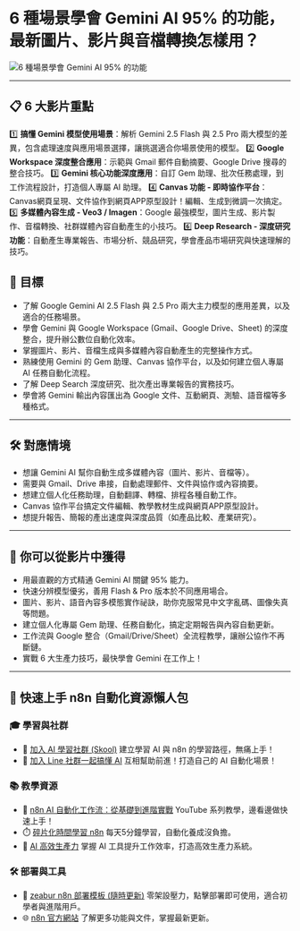 # 6 種場景學會 Gemini AI 95% 的功能，最新圖片、影片與音檔轉換怎樣用？

![6 種場景學會 Gemini AI 95% 的功能](https://github.com/qwedsazxc78/ai-automation-n8n/blob/main/n8n/40-gemini-6-user-case/cover.png?raw=true)

---

## 📋 6 大影片重點

1️⃣ **搞懂 Gemini 模型使用場景**：解析 Gemini 2.5 Flash 與 2.5 Pro 兩大模型的差異，包含處理速度與應用場景選擇，讓挑選適合你場景使用的模型。
2️⃣ **Google Workspace 深度整合應用**：示範與 Gmail 郵件自動摘要、Google Drive 搜尋的整合技巧。
3️⃣ **Gemini 核心功能深度應用**：自訂 Gem 助理、批次任務處理，到工作流程設計，打造個人專屬 AI 助理。
4️⃣ **Canvas 功能 - 即時協作平台**：Canvas網頁呈現、文件協作到網頁APP原型設計！編輯、生成到微調一次搞定。
5️⃣ **多媒體內容生成 - Veo3 / Imagen**：Google 最強模型，圖片生成、影片製作、音檔轉換、社群媒體內容自動產生的小技巧。
6️⃣ **Deep Research - 深度研究功能**：自動產生專業報告、市場分析、競品研究，學會產品市場研究與快速理解的技巧。

## 🎯 目標

* 了解 Google Gemini AI 2.5 Flash 與 2.5 Pro 兩大主力模型的應用差異，以及適合的任務場景。
* 學會 Gemini 與 Google Workspace (Gmail、Google Drive、Sheet) 的深度整合，提升辦公數位自動化效率。
* 掌握圖片、影片、音檔生成與多媒體內容自動產生的完整操作方式。
* 熟練使用 Gemini 的 Gem 助理、Canvas 協作平台，以及如何建立個人專屬 AI 任務自動化流程。
* 了解 Deep Search 深度研究、批次產出專業報告的實務技巧。
* 學會將 Gemini 輸出內容匯出為 Google 文件、互動網頁、測驗、語音檔等多種格式。

---

## 🛠️ 對應情境

* 想讓 Gemini AI 幫你自動生成多媒體內容（圖片、影片、音檔等）。
* 需要與 Gmail、Drive 串接，自動處理郵件、文件與協作或內容摘要。
* 想建立個人化任務助理，自動翻譯、轉檔、排程各種自動工作。
* Canvas 協作平台搞定文件編輯、教學教材生成與網頁APP原型設計。
* 想提升報告、簡報的產出速度與深度品質（如產品比較、產業研究）。

---

## 🎥 你可以從影片中獲得

* 用最直觀的方式精通 Gemini AI 關鍵 95% 能力。
* 快速分辨模型優劣，善用 Flash & Pro 版本於不同應用場合。
* 圖片、影片、語音內容多模態實作祕訣，助你克服常見中文字亂碼、圖像失真等問題。
* 建立個人化專屬 Gem 助理、任務自動化，搞定定期報告與內容自動更新。
* 工作流與 Google 整合（Gmail/Drive/Sheet）全流程教學，讓辦公協作不再斷鏈。
* 實戰 6 大生產力技巧，最快學會 Gemini 在工作上！

---

## 🚀 快速上手 n8n 自動化資源懶人包

### 🎓 學習與社群

* 🔗 [加入 AI 學習社群 (Skool)](https://www.skool.com/ai-brain-alex/about?ref=5dde9b20e8e7432aa9a01df6e89685f4)
  建立學習 AI 與 n8n 的學習路徑，無痛上手！
* 🔗 [加入 Line 社群一起搞懂 AI](https://line.me/ti/g2/ZypIgLSzVPweRBgBqKvaRU10WEmnotuZOr7Lpg)
  互相幫助前進！打造自己的 AI 自動化場景！

### 📚 教學資源

* 🎥 [n8n AI 自動化工作流：從基礎到進階實戰](https://youtube.com/playlist?list=PLUf88uk7T54I83MBdbuXgUuA8rVklF4FA&si=wHsQw8YJu-erSdLd)
  YouTube 系列教學，邊看邊做快速上手！
* ⏱️ [碎片化時間學習 n8n](https://youtube.com/playlist?list=PLUf88uk7T54Iv6LV2NFgdTghaX2cPhtgH&si=G3gj2qn179ZFUqAZ)
  每天5分鐘學習，自動化養成沒負擔。
* 🚀 [AI 高效生產力](https://www.youtube.com/playlist?list=PLUf88uk7T54KokZQSM_YRJHtou-GxucZ2)
  掌握 AI 工具提升工作效率，打造高效生產力系統。

### 🛠️ 部署與工具

* 🧩 [zeabur n8n 部署模板 (隨時更新)](https://zeabur.com/zh-TW/templates/0TUVZ7?referralDesktop=qwedsazxc78)
  零架設壓力，點擊部署即可使用，適合初學者與進階用戶。
* 🌐 [n8n 官方網站](https://n8n.io/)
  了解更多功能與文件，掌握最新更新。

